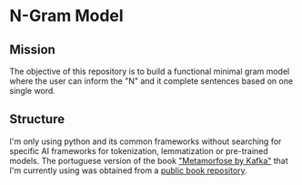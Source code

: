 # N-Gram Model

## Mission
The objective of this repository is to build a functional minimal gram model where the user can inform the "N" and it complete sentences based on one single word.

## Structure
I'm only using python and its common frameworks without searching for specific AI frameworks for tokenization, lemmatization or pre-trained models.
The portuguese version of the book ["Metamorfose by Kafka"](ua00106a.pdf) that I'm currently using was obtained from a [public book repository](https://www.unifucamp.edu.br/wp-content/uploads/2020/09/Livros-gra%CC%81tis.pdf).
